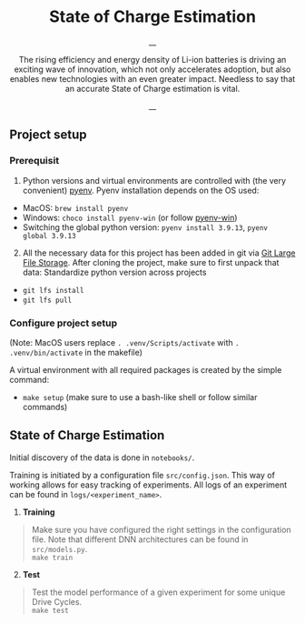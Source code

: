 <h1 align='center'><b>State of Charge Estimation</b></h1>

<p align='center'>
    __
</p>
<p align='center'>
    The rising efficiency and energy density of Li-ion batteries is driving an exciting wave of innovation, which not only accelerates adoption, but also enables new technologies with an even greater impact. Needless to say that an accurate State of Charge estimation is vital.
</p>
<p align='center'>
    __
</p>

## Project setup

### Prerequisit
1. Python versions and virtual environments are controlled with (the very convenient) [pyenv](https://github.com/pyenv/pyenv). Pyenv installation depends on the OS used:
- MacOS: `brew install pyenv`
- Windows: `choco install pyenv-win` (or follow [pyenv-win](https://github.com/pyenv-win/pyenv-win))
- Switching the global python version: `pyenv install 3.9.13`, `pyenv global 3.9.13`

2. All the necessary data for this project has been added in git via [Git Large File Storage](https://git-lfs.github.com/). After cloning the project, make sure to first unpack that data: 
Standardize python version across projects
- `git lfs install`  
- `git lfs pull`

### Configure project setup
(Note: MacOS users replace `. .venv/Scripts/activate` with `. .venv/bin/activate` in the makefile)

A virtual environment with all required packages is created by the simple command:
- `make setup` (make sure to use a bash-like shell or follow similar commands)


## State of Charge Estimation

Initial discovery of the data is done in `notebooks/`.

Training is initiated by a configuration file `src/config.json`. This way of working allows for easy tracking of experiments. All logs of an experiment can be found in `logs/<experiment_name>`. 

1. **Training**

> Make sure you have configured the right settings in the configuration file. Note that different DNN architectures can be found in `src/models.py`.  
> `make train`

2. **Test**

> Test the model performance of a given experiment for some unique Drive Cycles.  
> `make test`